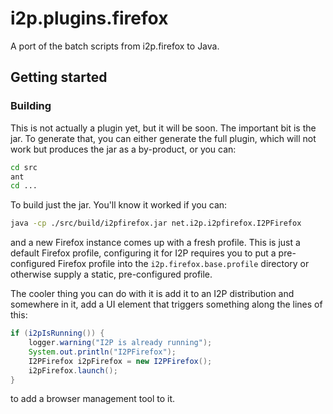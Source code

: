 # i2p.plugins.firefox

A port of the batch scripts from i2p.firefox to Java.

## Getting started

### Building

This is not actually a plugin yet, but it will be soon. The important bit is the jar.
To generate that, you can either generate the full plugin, which will not work but
produces the jar as a by-product, or you can:

```sh
cd src
ant
cd ...
```

To build just the jar. You'll know it worked if you can:

```sh
java -cp ./src/build/i2pfirefox.jar net.i2p.i2pfirefox.I2PFirefox
```

and a new Firefox instance comes up with a fresh profile. This is just a default Firefox
profile, configuring it for I2P requires you to put a pre-configured Firefox profile into
the `i2p.firefox.base.profile` directory or otherwise supply a static, pre-configured
profile.

The cooler thing you can do with it is add it to an I2P distribution and somewhere in it,
add a UI element that triggers something along the lines of this:

```java
if (i2pIsRunning()) {
    logger.warning("I2P is already running");
    System.out.println("I2PFirefox");
    I2PFirefox i2pFirefox = new I2PFirefox();
    i2pFirefox.launch();
}
```

to add a browser management tool to it.
